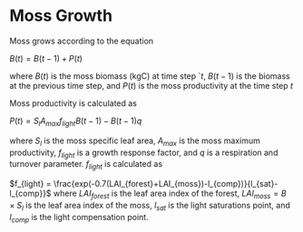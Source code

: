 # Moss Growth

Moss grows according to the equation


$B(t) = B(t-1) + P(t)$

where $B(t)$ is the moss biomass (kgC) at time step `$t$, $B(t-1)$ is the biomass 
at the previous time step, and $P(t)$ is the moss productivity at the time step $t$

Moss productivity is calculated as 

$P(t) = S_lA_{max}f_{light}B(t-1) - B(t-1)q$

where $S_l$ is the moss specific leaf area, $A_{max}$ is the moss maximum productivity, 
$f_{light}$ is a growth response factor, and $q$ is a respiration and turnover parameter. 
$f_{light}$ is calculated as 

$f_{light} = \frac{exp(-0.7(LAI_{forest}+LAI_{moss})-l_{comp})}{l_{sat}-l_{comp}}$
where $LAI_{forest}$ is the leaf area index of the forest, $LAI_{moss} = B\times S_l$ 
is the leaf area index of the moss, $l_{sat}$ is the light saturations point, and 
$l_{comp}$ is the light compensation point.
